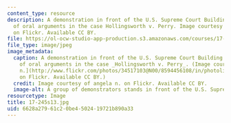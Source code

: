 ```yaml
---
content_type: resource
description: A demonstration in front of the U.S. Supreme Court Building on the day
  of oral arguments in the case Hollingsworth v. Perry. Image courtesy of angela n.
  on Flickr. Available CC BY.
file: https://ol-ocw-studio-app-production.s3.amazonaws.com/courses/17-245-constitutional-law-structures-of-power-and-individual-rights-spring-2013/6628a27961c20be4502419721b890a33_17-245s13.jpg
file_type: image/jpeg
image_metadata:
  caption: A demonstration in front of the U.S. Supreme Court Building on the day
    of oral arguments in the case _Hollingsworth v. Perry_. (Image courtesy of [angela
    n.](http://www.flickr.com/photos/34517103@N00/8594456108/in/photolist-e6sQnJ-e6sRgW)
    on Flickr. Available CC BY.)
  credit: Image courtesy of angela n. on Flickr. Available CC BY.
  image-alt: A group of demonstrators stands in front of the U.S. Supreme Court Building.
resourcetype: Image
title: 17-245s13.jpg
uid: 6628a279-61c2-0be4-5024-19721b890a33
---
```

